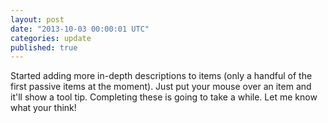 ```yaml
---
layout: post
date: "2013-10-03 00:00:01 UTC"
categories: update
published: true
---
```


Started adding more in-depth descriptions to items (only a handful of the first passive items at the moment). Just put your mouse over an item and it'll show a tool tip. Completing these is going to take a while. Let me know what your think!